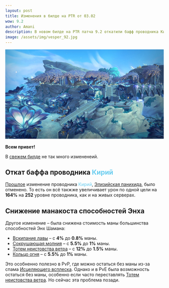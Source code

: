 ```yaml
---    
layout: post
title: Изменения в билде на PTR от 03.02
wow: 9.2
author: Amani
description: В новом билде на PTR патча 9.2 откатили бафф проводника Кирий и снизили стоимость маны основных способностей Энх Шамана.
image: /assets/img/vesper_92.jpg
---
```


<p align="center">
<img src="/assets/img/vesper_92.jpg" > 
</p>

**Всем привет!**

В [свежем билде](https://ptr.wowhead.com/news/9-2-ptr-build-42174-class-and-spell-changes-holy-paladin-buff-kyrian-druid-nerf-325850) не так много измененеий.

## Откат баффа проводника <span style="color:#68ccef;font-size:1em;">Кирий</span>

[Прошлое](https://stormkeeper.ru/2022/01/26/patch-9-2.html) изменение проводника <span style="color:#68ccef;font-size:1em;">Кирий</span>, [Элизийская панихида](https://ru.wowhead.com/spell=339182?ilvl=252), было отменено. То есть он всё такжже увеличивает урон по одной цели на **164%** на **252** уровне проводника, как и на живых серверах.

## Снижение манакоста способностей Энха

Другое изменение – была снижена стоимость маны большинства способностей Энх Шамана:
* [Вскипание лавы](https://ru.wowhead.com/spell=60103) – с **4%** до **0.8%** маны.
* [Сокрушающая молния](https://ru.wowhead.com/spell=187874) – с **5.5%** до **1%** маны.
* [Тотем неистовства ветра](https://ru.wowhead.com/spell=8512) – с **12%** до **1.5%** маны.
* [Кольцо огня](https://ru.wowhead.com/spell=333974) – с **5.5%** до **1%** маны.

Это особненно полезно в PvP, где можно остаться без маны из-за спама [Исцеляющего всплеска](https://ru.wowhead.com/spell=8004). Однако и в PvE была возможность остаться без маны, особенно если часто переставлять [Тотем неистовства ветра](https://ru.wowhead.com/spell=8512). Но сейчас эта проблема позади.
